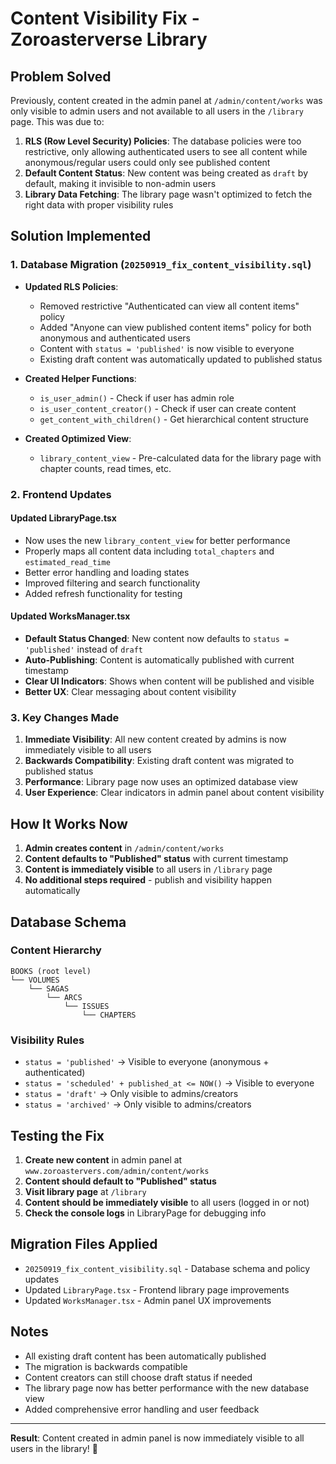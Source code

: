 # Content Visibility Fix - Zoroasterverse Library

## Problem Solved

Previously, content created in the admin panel at `/admin/content/works` was only visible to admin users and not available to all users in the `/library` page. This was due to:

1. **RLS (Row Level Security) Policies**: The database policies were too restrictive, only allowing authenticated users to see all content while anonymous/regular users could only see published content
2. **Default Content Status**: New content was being created as `draft` by default, making it invisible to non-admin users
3. **Library Data Fetching**: The library page wasn't optimized to fetch the right data with proper visibility rules

## Solution Implemented

### 1. Database Migration (`20250919_fix_content_visibility.sql`)

- **Updated RLS Policies**: 
  - Removed restrictive "Authenticated can view all content items" policy
  - Added "Anyone can view published content items" policy for both anonymous and authenticated users
  - Content with `status = 'published'` is now visible to everyone
  - Existing draft content was automatically updated to published status

- **Created Helper Functions**:
  - `is_user_admin()` - Check if user has admin role
  - `is_user_content_creator()` - Check if user can create content
  - `get_content_with_children()` - Get hierarchical content structure

- **Created Optimized View**:
  - `library_content_view` - Pre-calculated data for the library page with chapter counts, read times, etc.

### 2. Frontend Updates

#### Updated LibraryPage.tsx
- Now uses the new `library_content_view` for better performance
- Properly maps all content data including `total_chapters` and `estimated_read_time`
- Better error handling and loading states
- Improved filtering and search functionality
- Added refresh functionality for testing

#### Updated WorksManager.tsx  
- **Default Status Changed**: New content now defaults to `status = 'published'` instead of `draft`
- **Auto-Publishing**: Content is automatically published with current timestamp
- **Clear UI Indicators**: Shows when content will be published and visible
- **Better UX**: Clear messaging about content visibility

### 3. Key Changes Made

1. **Immediate Visibility**: All new content created by admins is now immediately visible to all users
2. **Backwards Compatibility**: Existing draft content was migrated to published status
3. **Performance**: Library page now uses an optimized database view
4. **User Experience**: Clear indicators in admin panel about content visibility

## How It Works Now

1. **Admin creates content** in `/admin/content/works`
2. **Content defaults to "Published" status** with current timestamp
3. **Content is immediately visible** to all users in `/library` page
4. **No additional steps required** - publish and visibility happen automatically

## Database Schema

### Content Hierarchy
```
BOOKS (root level)
└── VOLUMES
    └── SAGAS
        └── ARCS
            └── ISSUES
                └── CHAPTERS
```

### Visibility Rules
- `status = 'published'` → Visible to everyone (anonymous + authenticated)
- `status = 'scheduled' + published_at <= NOW()` → Visible to everyone  
- `status = 'draft'` → Only visible to admins/creators
- `status = 'archived'` → Only visible to admins/creators

## Testing the Fix

1. **Create new content** in admin panel at `www.zoroastervers.com/admin/content/works`
2. **Content should default to "Published" status**
3. **Visit library page** at `/library` 
4. **Content should be immediately visible** to all users (logged in or not)
5. **Check the console logs** in LibraryPage for debugging info

## Migration Files Applied

- `20250919_fix_content_visibility.sql` - Database schema and policy updates
- Updated `LibraryPage.tsx` - Frontend library page improvements
- Updated `WorksManager.tsx` - Admin panel UX improvements

## Notes

- All existing draft content has been automatically published
- The migration is backwards compatible
- Content creators can still choose draft status if needed
- The library page now has better performance with the new database view
- Added comprehensive error handling and user feedback

---

**Result**: Content created in admin panel is now immediately visible to all users in the library! 🎉